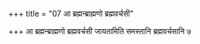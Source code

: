 +++
title = "07 आ ब्रह्मन्ब्राह्मणो ब्रह्मवर्चसी"

+++
आ ब्रह्मन्ब्राह्मणो ब्रह्मवर्चसी जायतामिति समस्तानि ब्रह्मवर्चसानि ७